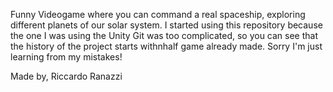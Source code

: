 Funny Videogame where you can command a real spaceship, exploring different planets of our solar system.
I started using this repository because the one I was using the Unity Git was too complicated, so you can see that the history of the project starts withnhalf game already made.
Sorry I'm just learning from my mistakes!

Made by,
Riccardo Ranazzi
